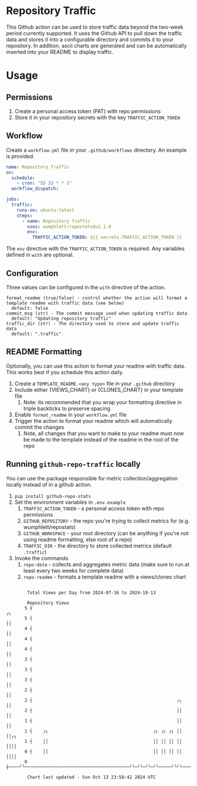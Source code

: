 # Repository Traffic

This Github action can be used to store traffic data beyond the two-week period currently supported.
It uses the Github API to pull down the traffic data and stores it into a configurable directory and commits it to your 
repository. In addition, ascii charts are generated and can be automatically inserted into your README to display traffic.

# Usage
## Permissions
1. Create a personal access token (PAT) with repo permissions
2. Store it in your repository secrets with the key `TRAFFIC_ACTION_TOKEN`

## Workflow
Create a `workflow.yml` file in your `.github/workflows` directory. An example is provided.

```yaml
name: Repository Traffic
on:
  schedule:
    - cron: "55 23 * * 1"
  workflow_dispatch:

jobs:
  traffic:
    runs-on: ubuntu-latest
    steps:
      - name: Repository Traffic
        uses: wumphlett/repostats@v2.1.0
        env:
          TRAFFIC_ACTION_TOKEN: ${{ secrets.TRAFFIC_ACTION_TOKEN }}
```
The `env` directive with the `TRAFFIC_ACTION_TOKEN` is required. Any variables defined in `with` are optional.

## Configuration
Three values can be configured in the `with` directive of the action.
```
format_readme (true/false) - control whether the action will format a template readme with traffic data (see below)
  default: false
commit_msg (str) - The commit message used when updating traffic data
  default: "Updating repository traffic"
traffic_dir (str) - The directory used to store and update traffic data
  default: ".traffic"
```

## README Formatting
Optionally, you can use this action to format your readme with traffic data. This works best if you schedule this action
daily.

1. Create a `TEMPLATE_README.<any type>` file in your `.github` directory
2. Include either {VIEWS_CHART} or {CLONES_CHART} in your template file
   1. Note: its recommended that you wrap your formatting directive in triple backticks to preserve spacing
3. Enable `format_readme` in your `workflow.yml` file
4. Trigger the action to format your readme which will automatically commit the changes
   1. Note, all changes that you want to make to your readme must now be made to the template instead of the readme in the root of the repo

## Running `github-repo-traffic` locally
You can use the package responsible for metric collection/aggregation locally instead of in a github action.

1. `pip install github-repo-stats`
2. Set the environment variables in `.env.example`
   1. `TRAFFIC_ACTION_TOKEN` - a personal access token with repo permissions
   2. `GITHUB_REPOSITORY` - the repo you're trying to collect metrics for (e.g. wumphlett/repostats)
   3. `GITHUB_WORKSPACE` - your root directory (can be anything if you're not using readme formatting, else root of a repo)
   4. `TRAFFIC_DIR` - the directory to store collected metrics (default `.traffic`)
3. Invoke the commands
   1. `repo-data` - collects and aggregates metric data (make sure to run at least every two weeks for complete data)
   2. `repo-readme` - formats a template readme with a views/clones chart

```

        Total Views per Day from 2024-07-16 to 2024-10-13

        Repository Views
       5 ┼                                                              ╭╮
       5 ┤                                                              ││
       4 ┤                                                              ││
       4 ┤                                                              ││
       4 ┤                                                              ││
       3 ┤                                                              ││
       3 ┤                                                              ││
       3 ┤                                                              ││
       2 ┤                                                              ││
       2 ┤                                                       ╭╮     ││
       2 ┤                                                       ││     ││
       1 ┤                                                       ││     ││
       1 ┤    ╭╮                                        ╭╮ ╭╮ ╭╮ ││     ││╭╮
       1 ┤    ││                                        ││ ││ ││ ││     ││││
       0 ┤    ││                                        ││ ││ ││ ││     ││││
       0 ┼────╯╰────────────────────────────────────────╯╰─╯╰─╯╰─╯╰─────╯╰╯╰───────────────────────

        Chart last updated - Sun Oct 13 23:58:42 2024 UTC
        
```
